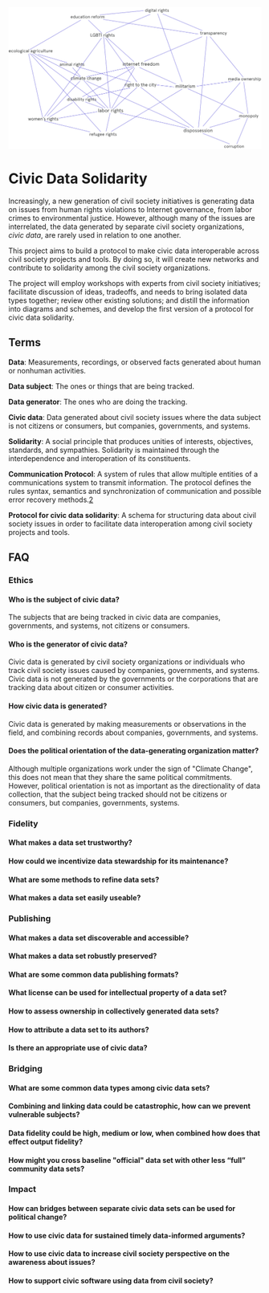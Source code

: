 <img src="https://github.com/arikan/civic-data-solidarity/raw/master/diagrams/civic-data-solidarity.png">

# Civic Data Solidarity 

Increasingly, a new generation of civil society initiatives is generating data on issues from human rights violations to Internet governance, from labor crimes to environmental justice. However, although many of the issues are interrelated, the data generated by separate civil society organizations, _civic data_, are rarely used in relation to one another.

This project aims to build a protocol to make civic data interoperable across civil society projects and tools. By doing so, it will create new networks and contribute to solidarity among the civil society organizations.

The project will employ workshops with experts from civil society initiatives; facilitate discussion of ideas, tradeoffs, and needs to bring isolated data types together; review other existing solutions; and distill the information into diagrams and schemes, and develop the first version of a protocol for civic data solidarity.


## Terms

**Data**: Measurements, recordings, or observed facts generated about human or nonhuman activities.

**Data subject**: The ones or things that are being tracked.

**Data generator**: The ones who are doing the tracking.

**Civic data**: Data generated about civil society issues where the data subject is not citizens or consumers, but companies, governments, and systems.

**Solidarity**: A social principle that produces unities of interests, objectives, standards, and sympathies. Solidarity is maintained through the interdependence and interoperation of its constituents.

**Communication Protocol**: A system of rules that allow multiple entities of a communications system to transmit information. The protocol defines the rules syntax, semantics and synchronization of communication and possible error recovery methods.[2](https://en.wikipedia.org/wiki/Communication_protocol)

**Protocol for civic data solidarity**: A schema for structuring data about civil society issues in order to facilitate data interoperation among civil society projects and tools.


## FAQ

### Ethics

#### Who is the subject of civic data?
The subjects that are being tracked in civic data are companies, governments, and systems, not citizens or consumers.

#### Who is the generator of civic data?
Civic data is generated by civil society organizations or individuals who track civil society issues caused by companies, governments, and systems. Civic data is not generated by the governments or the corporations that are tracking data about citizen or consumer activities.

#### How civic data is generated?
Civic data is generated by making measurements or observations in the field, and combining records about companies, governments, and systems.

#### Does the political orientation of the data-generating organization matter?
Although multiple organizations work under the sign of "Climate Change", this does not mean that they share the same political commitments. However, political orientation is not as important as the directionality of data collection, that the subject being tracked should not be citizens or consumers, but companies, governments, systems.

### Fidelity

#### What makes a data set trustworthy?

#### How could we incentivize data stewardship for its maintenance?

#### What are some methods to refine data sets?

#### What makes a data set easily useable?

### Publishing

#### What makes a data set discoverable and accessible?

#### What makes a data set robustly preserved?

#### What are some common data publishing formats?

#### What license can be used for intellectual property of a data set?

#### How to assess ownership in collectively generated data sets?

#### How to attribute a data set to its authors?

#### Is there an appropriate use of civic data?

### Bridging

#### What are some common data types among civic data sets?

#### Combining and linking data could be catastrophic, how can we prevent vulnerable subjects?

#### Data fidelity could be high, medium or low, when combined how does that effect output fidelity?

#### How might you cross baseline "official" data set with other less “full” community data sets?

### Impact

#### How can bridges between separate civic data sets can be used for political change?

#### How to use civic data for sustained timely data-informed arguments?

#### How to use civic data to increase civil society perspective on the awareness about issues?

#### How to support civic software using data from civil society?
